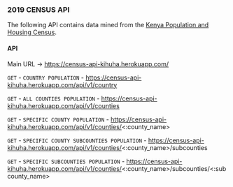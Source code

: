 ### 2019 CENSUS API
The following API contains data mined from the [Kenya Population and Housing Census](https://www.knbs.or.ke/?wpdmpro=2019-kenya-population-and-housing-census-volume-i-population-by-county-and-sub-county). 


#### API
Main URL -> https://census-api-kihuha.herokuapp.com/

`GET` - `COUNTRY POPULATION` - https://census-api-kihuha.herokuapp.com/api/v1/country

`GET` - `ALL COUNTIES POPULATION` - https://census-api-kihuha.herokuapp.com/api/v1/counties

`GET` - `SPECIFIC COUNTY POPULATION` - https://census-api-kihuha.herokuapp.com/api/v1/counties/<:county_name>

`GET` - `SPECIFIC COUNTY SUBCOUNTIES POPULATION` - https://census-api-kihuha.herokuapp.com/api/v1/counties/<:county_name>/subcounties

`GET` - `SPECIFIC SUBCOUNTIES POPULATION` - https://census-api-kihuha.herokuapp.com/api/v1/counties/<:county_name>/subcounties/<:subcounty_name>

